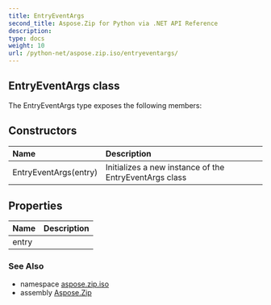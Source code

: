 ```yaml
---
title: EntryEventArgs
second_title: Aspose.Zip for Python via .NET API Reference
description: 
type: docs
weight: 10
url: /python-net/aspose.zip.iso/entryeventargs/
---
```


## EntryEventArgs class



The EntryEventArgs type exposes the following members:
## Constructors
| Name | Description |
| :- | :- |
|EntryEventArgs(entry)|Initializes a new instance of the EntryEventArgs class|
## Properties
| Name | Description |
| :- | :- |
|entry|  |

### See Also

* namespace [aspose.zip.iso](/zip/python-net/aspose.zip.iso/)
* assembly [Aspose.Zip](/zip/python-net/)

